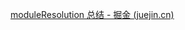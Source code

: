 [moduleResolution 总结 - 掘金 (juejin.cn)](https://juejin.cn/post/7221551421833314360?searchId=2023102712514485801CFA5CB2A4A27321#heading-27)